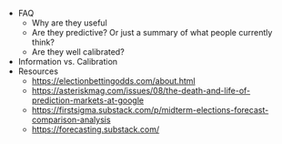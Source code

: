 - FAQ
  - Why are they useful
  - Are they predictive? Or just a summary of what people currently think?
  - Are they well calibrated?
- Information vs. Calibration
- Resources
  - https://electionbettingodds.com/about.html
  - https://asteriskmag.com/issues/08/the-death-and-life-of-prediction-markets-at-google
  - https://firstsigma.substack.com/p/midterm-elections-forecast-comparison-analysis
  - https://forecasting.substack.com/
